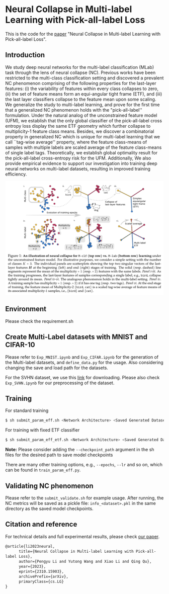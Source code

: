 # Neural Collapse in Multi-label Learning with Pick-all-label Loss

This is the code for the [paper](https://arxiv.org/abs/2310.15903) "Neural Collapse in Multi-label Learning with Pick-all-label Loss".

## Introduction

We study deep neural networks for the multi-label classification (MLab) task through the lens of neural collapse (NC). Previous works have been restricted to the multi-class classification setting and discovered a prevalent NC phenomenon comprising of the following properties for the last-layer features: (i) the variability of features within every class collapses to zero, (ii) the set of feature means form an equi-angular tight frame (ETF), and (iii) the last layer classifiers collapse to the feature mean upon some scaling. We generalize the study to multi-label learning, and prove for the first time that a generalized NC phenomenon holds with the "pick-all-label'' formulation. Under the natural analog of the unconstrained feature model (UFM), we establish that the only global classifier of the pick-all-label cross entropy loss display the same ETF geometry which further collapse to multiplicity-1 feature class means. Besides, we discover a combinatorial property in generalized NC which is unique for multi-label learning that we call ``tag-wise average'' property, where the feature class-means of samples with multiple labels are scaled average of the feature class-means of single label tags. Theoretically, we establish global optimality result for the pick-all-label cross-entropy risk for the UFM. Additionally, We also provide empirical evidence to support our investigation into training deep neural networks on multi-label datasets, resulting in improved training efficiency.

<p float="left" align="center">
<img src="Concept.png" width="800" /> 
</p>

## Environment

Please check the requirement.sh

## Create Multi-Label datasets with MNIST and CIFAR-10

Please refer to `Exp_MNIST.ipynb` and `Exp_CIFAR.ipynb` for the generation of the Multi-label datasets, and `define_data.py` for the usage. Also considering changing the save and load path for the datasets. 

For the SVHN dataset, we use this [link](https://www.kaggle.com/datasets/stanfordu/street-view-house-numbers) for downloading. Please also check `Exp_SVHN.ipynb` for our preprocessing of the dataset.

## Training

For standard training
~~~python
$ sh submit_param_eff.sh <Network Architecture> <Saved Generated Dataset Path or SVHN>
~~~

For training with fixed ETF classifier
~~~python
$ sh submit_param_eff_etf.sh <Network Architecture> <Saved Generated Dataset Path>
~~~

**Note:** Please consider adding the `--checkpoint_path` argument in the sh files for the desired path to save model checkpoints

There are many other training options, e.g.,   `--epochs`, `--lr` and so on, which can be found in `train_param_eff.py`.

## Validating NC phenomenon

Please refer to the `submit_validate.sh` for example usage. After running, the NC metrics will be saved as a pickle file: `info_<dataset>.pkl` in the same directory as the saved model checkpoints.

## Citation and reference 
For technical details and full experimental results, please check [our paper](https://arxiv.org/abs/2310.15903).
```
@article{li2023neural,
      title={Neural Collapse in Multi-label Learning with Pick-all-label Loss}, 
      author={Pengyu Li and Yutong Wang and Xiao Li and Qing Qu},
      year={2023},
      eprint={2310.15903},
      archivePrefix={arXiv},
      primaryClass={cs.LG}
}
```
